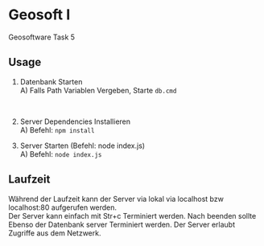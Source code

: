 # Geosoft I 

Geosoftware Task 5 

## Usage

1. Datenbank Starten  <br>
A) Falls Path Variablen Vergeben,  Starte ```db.cmd```
<br>

2. Server Dependencies Installieren <br>
A) Befehl: ```npm install```
                                                         
3. Server Starten (Befehl:  node index.js) <br>
A) Befehl: ```node index.js```

## Laufzeit
Während der  Laufzeit kann der Server via lokal via localhost bzw localhost:80 aufgerufen werden. <br>
Der Server kann einfach mit Str+c Terminiert werden. Nach beenden sollte Ebenso der Datenbank server Terminiert werden.
Der Server erlaubt Zugriffe aus dem Netzwerk.